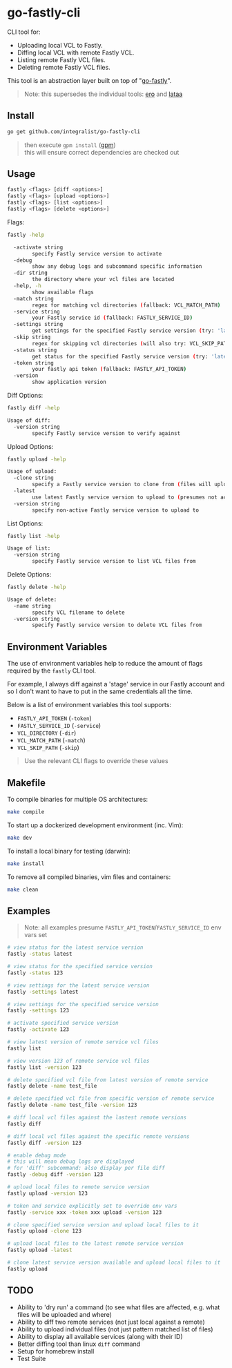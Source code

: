 # go-fastly-cli

CLI tool for:

* Uploading local VCL to Fastly.
* Diffing local VCL with remote Fastly VCL.
* Listing remote Fastly VCL files.
* Deleting remote Fastly VCL files.

This tool is an abstraction layer built on top of "[go-fastly](https://github.com/sethvargo/go-fastly)".

> Note: this supersedes the individual tools: [ero](https://github.com/Integralist/ero) and [lataa](https://github.com/Integralist/lataa)

## Install

```bash
go get github.com/integralist/go-fastly-cli
```

> then execute `gpm install` ([gpm](https://github.com/pote/gpm))  
> this will ensure correct dependencies are checked out

## Usage

```bash
fastly <flags> [diff <options>]
fastly <flags> [upload <options>]
fastly <flags> [list <options>]
fastly <flags> [delete <options>]
```

Flags:

```bash
fastly -help

  -activate string
        specify Fastly service version to activate
  -debug
        show any debug logs and subcommand specific information
  -dir string
        the directory where your vcl files are located
  -help, -h
        show available flags
  -match string
        regex for matching vcl directories (fallback: VCL_MATCH_PATH)
  -service string
        your Fastly service id (fallback: FASTLY_SERVICE_ID) 
  -settings string
        get settings for the specified Fastly service version (try: 'latest')
  -skip string
        regex for skipping vcl directories (will also try: VCL_SKIP_PATH) 
  -status string
        get status for the specified Fastly service version (try: 'latest')
  -token string
        your fastly api token (fallback: FASTLY_API_TOKEN) 
  -version
        show application version
```

Diff Options:

```bash
fastly diff -help

Usage of diff:
  -version string
        specify Fastly service version to verify against
```

Upload Options:

```bash
fastly upload -help

Usage of upload:
  -clone string
        specify a Fastly service version to clone from (files will upload to it)
  -latest
        use latest Fastly service version to upload to (presumes not activated)
  -version string
        specify non-active Fastly service version to upload to
```

List Options:

```bash
fastly list -help

Usage of list:
  -version string
        specify Fastly service version to list VCL files from
```

Delete Options:

```bash
fastly delete -help

Usage of delete:
  -name string
        specify VCL filename to delete
  -version string
        specify Fastly service version to delete VCL files from
```

## Environment Variables

The use of environment variables help to reduce the amount of flags required by the `fastly` CLI tool.

For example, I always diff against a 'stage' service in our Fastly account and so I don't want to have to put in the same credentials all the time.

Below is a list of environment variables this tool supports:

* `FASTLY_API_TOKEN` (`-token`)
* `FASTLY_SERVICE_ID` (`-service`)
* `VCL_DIRECTORY` (`-dir`)
* `VCL_MATCH_PATH` (`-match`)
* `VCL_SKIP_PATH` (`-skip`)

> Use the relevant CLI flags to override these values

## Makefile

To compile binaries for multiple OS architectures:

```bash
make compile
```

To start up a dockerized development environment (inc. Vim):

```bash
make dev
```

To install a local binary for testing (darwin):

```bash
make install
```

To remove all compiled binaries, vim files and containers:

```bash
make clean
```

## Examples

> Note: all examples presume `FASTLY_API_TOKEN`/`FASTLY_SERVICE_ID` env vars set

```bash
# view status for the latest service version
fastly -status latest

# view status for the specified service version
fastly -status 123

# view settings for the latest service version
fastly -settings latest

# view settings for the specified service version
fastly -settings 123

# activate specified service version
fastly -activate 123

# view latest version of remote service vcl files
fastly list

# view version 123 of remote service vcl files
fastly list -version 123

# delete specified vcl file from latest version of remote service
fastly delete -name test_file

# delete specified vcl file from specific version of remote service
fastly delete -name test_file -version 123

# diff local vcl files against the lastest remote versions
fastly diff

# diff local vcl files against the specific remote versions
fastly diff -version 123

# enable debug mode
# this will mean debug logs are displayed
# for 'diff' subcommand: also display per file diff
fastly -debug diff -version 123

# upload local files to remote service version
fastly upload -version 123

# token and service explicitly set to override env vars
fastly -service xxx -token xxx upload -version 123

# clone specified service version and upload local files to it
fastly upload -clone 123

# upload local files to the latest remote service version
fastly upload -latest

# clone latest service version available and upload local files to it
fastly upload
```

## TODO

* Ability to 'dry run' a command (to see what files are affected, e.g. what files will be uploaded and where)
* Ability to diff two remote services (not just local against a remote)
* Ability to upload individual files (not just pattern matched list of files)
* Ability to display all available services (along with their ID)
* Better diffing tool than linux `diff` command
* Setup for homebrew install
* Test Suite
